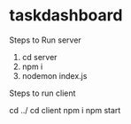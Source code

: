 # taskdashboard
Steps to Run server

1. cd server
2. npm i
3. nodemon index.js


Steps to run client

cd ../
cd client
npm i
npm start
